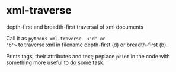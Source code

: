 # xml-traverse
depth-first and breadth-first traversal of xml documents

Call it as <code>python3 xml-traverse <filename> <'d' or 'b'></code> to traverse xml in filename depth-first (d) or breadth-first (b).

Prints tags, their attributes and text; peplace <code>print</code> in the code with something more useful to do some task.

